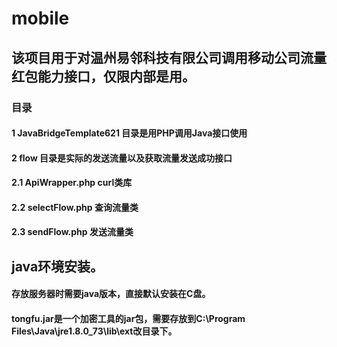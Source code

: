 # mobile
## 该项目用于对温州易邻科技有限公司调用移动公司流量红包能力接口，仅限内部是用。
### 目录
#### 1 JavaBridgeTemplate621 目录是用PHP调用Java接口使用
#### 2 flow 目录是实际的发送流量以及获取流量发送成功接口
#### 2.1 ApiWrapper.php curl类库
#### 2.2 selectFlow.php 查询流量类
#### 2.3 sendFlow.php 发送流量类

## java环境安装。
#### 存放服务器时需要java版本，直接默认安装在C盘。
#### tongfu.jar是一个加密工具的jar包，需要存放到C:\Program Files\Java\jre1.8.0_73\lib\ext改目录下。
